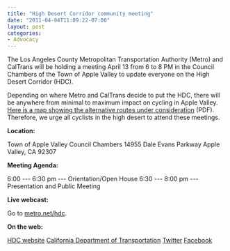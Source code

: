 ```yaml
---
title: "High Desert Corridor community meeting"
date: "2011-04-04T11:09:22-07:00"
layout: post
categories:
- Advocacy
---
```


The Los Angeles County Metropolitan Transportation Authority (Metro) and CalTrans will be holding a meeting April 13 from 6 to 8 PM in the Council Chambers of the Town of Apple Valley to update everyone on the High Desert Corridor (HDC).

Depending on where Metro and CalTrans decide to put the HDC, there will be anywhere from minimal to maximum impact on cycling in Apple Valley. [Here is a map showing the alternative routes under consideration](https://www.metro.net/projects_studies/hdc/images/HDC_Map.pdf) (PDF). Therefore, we urge all cyclists in the high desert to attend these meetings.

**Location:**

Town of Apple Valley Council Chambers
14955 Dale Evans Parkway
Apple Valley, CA 92307

**Meeting Agenda:**

6:00 --- 6:30 pm --- Orientation/Open House
6:30 --- 8:00 pm --- Presentation and Public Meeting

**Live webcast:**

Go to [metro.net/hdc](https://www.metro.net/projects/high-desert-corridor/).

**On the web:**

[HDC website](https://www.metro.net/projects/high-desert-corridor/)
[California Department of Transportation](https://www.dot.ca.gov/dist07/travel/projects/high-desert-corridor/)
[Twitter](https://twitter.com/#!/MetroHDC)
[Facebook](https://www.facebook.com/metrohdc)